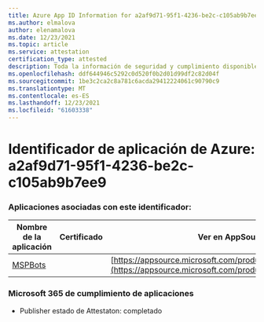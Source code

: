 ```yaml
---
title: Azure App ID Information for a2af9d71-95f1-4236-be2c-c105ab9b7ee9
ms.author: elmalova
author: elenamalova
ms.date: 12/23/2021
ms.topic: article
ms.service: attestation
certification_type: attested
description: Toda la información de seguridad y cumplimiento disponible para a2af9d71-95f1-4236-be2c-c105ab9b7ee9.
ms.openlocfilehash: ddf644946c5292c0d520f0b2d01d99df2c82d04f
ms.sourcegitcommit: 1be3c2ca2c8a781c6acda29412224061c90790c9
ms.translationtype: MT
ms.contentlocale: es-ES
ms.lasthandoff: 12/23/2021
ms.locfileid: "61603338"
---
```

# <a name="azure-app-id-a2af9d71-95f1-4236-be2c-c105ab9b7ee9"></a>Identificador de aplicación de Azure: a2af9d71-95f1-4236-be2c-c105ab9b7ee9


### <a name="apps-associated-with-this-id"></a>Aplicaciones asociadas con este identificador:
| **Nombre de la aplicación** | **Certificado** | **Ver en AppSource** |
|--------------|---------------|-----------------------|
| [MSPBots](https://docs.microsoft.com/microsoft-365-app-certification/forward/WA200001128) |  | [https://appsource.microsoft.com/product/office/WA200001128](https://appsource.microsoft.com/product/office/WA200001128) |

### <a name="microsoft-365-app-compliance-status"></a>Microsoft 365 de cumplimiento de aplicaciones
- Publisher estado de Attestaton: completado
